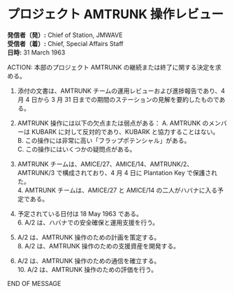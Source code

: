 # プロジェクト AMTRUNK 操作レビュー

**発信者（発）:** Chief of Station, JMWAVE  
**受信者（着）:** Chief, Special Affairs Staff  
**日時:** 31 March 1963  

ACTION: 本部のプロジェクト AMTRUNK の継続または終了に関する決定を求める。

1. 添付の文書は、AMTRUNK チームの運用レビューおよび進捗報告であり、4 月 4 日から 3 月 31 日までの期間のステーションの見解を要約したものである。

2. AMTRUNK 操作には以下の欠点または弱点がある：
   A. AMTRUNK のメンバーは KUBARK に対して反対的であり、KUBARK と協力することはない。  
   B. この操作には非常に高い「フラップポテンシャル」がある。  
   C. この操作にはいくつかの疑問点がある。  

3. AMTRUNK チームは、AMICE/27、AMICE/14、AMTRUNK/2、AMTRUNK/3 で構成されており、4 月 4 日に Plantation Key で保護された。  
   4. AMTRUNK チームは、AMICE/27 と AMICE/14 の二人がハバナに入る予定である。  

5. 予定されている日付は 18 May 1963 である。  
   6. A/2 は、ハバナでの安全確保と運用支援を行う。  

7. A/2 は、AMTRUNK 操作のための計画を策定する。  
   8. A/2 は、AMTRUNK 操作のための支援資産を開発する。  

9. A/2 は、AMTRUNK 操作のための通信を確立する。  
   10. A/2 は、AMTRUNK 操作のための評価を行う。  

END OF MESSAGE
